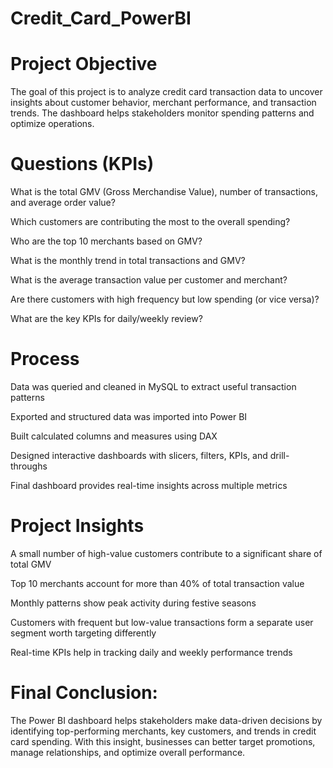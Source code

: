 # Credit_Card_PowerBI
# Project Objective
The goal of this project is to analyze credit card transaction data to uncover insights about customer behavior, merchant performance, and transaction trends. The dashboard helps stakeholders monitor spending patterns and optimize operations.

# Questions (KPIs)
What is the total GMV (Gross Merchandise Value), number of transactions, and average order value?

Which customers are contributing the most to the overall spending?

Who are the top 10 merchants based on GMV?

What is the monthly trend in total transactions and GMV?

What is the average transaction value per customer and merchant?

Are there customers with high frequency but low spending (or vice versa)?

What are the key KPIs for daily/weekly review?


# Process
Data was queried and cleaned in MySQL to extract useful transaction patterns

Exported and structured data was imported into Power BI

Built calculated columns and measures using DAX

Designed interactive dashboards with slicers, filters, KPIs, and drill-throughs

Final dashboard provides real-time insights across multiple metrics



# Project Insights
A small number of high-value customers contribute to a significant share of total GMV

Top 10 merchants account for more than 40% of total transaction value

Monthly patterns show peak activity during festive seasons

Customers with frequent but low-value transactions form a separate user segment worth targeting differently

Real-time KPIs help in tracking daily and weekly performance trends

# Final Conclusion:
The Power BI dashboard helps stakeholders make data-driven decisions by identifying top-performing merchants, key customers, and trends in credit card spending. With this insight, businesses can better target promotions, manage relationships, and optimize overall performance.
